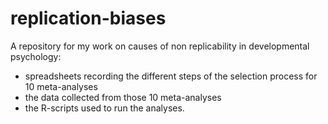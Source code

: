 # replication-biases
A repository for my work on causes of non replicability in developmental psychology:
- spreadsheets recording the different steps of the selection process for 10 meta-analyses
- the data collected from those 10 meta-analyses
- the R-scripts used to run the analyses. 


